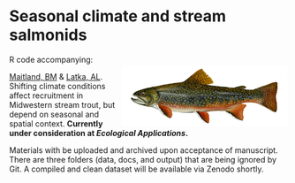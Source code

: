 # Seasonal climate and stream salmonids

<img align="right" src="img/brook-trout-464x170.png" alt="brook-trout" width="300" style="margin-top: 20px">

R code accompanying:

[Maitland, BM](https://bryan-m-maitland.netlify.app/) & [Latka, AL](https://dnr.wisconsin.gov/topic/Fishing/people/centraloffice.html). Shifting climate conditions affect recruitment in Midwestern stream trout, but depend on seasonal and spatial context. **Currently under consideration at *Ecological Applications*.**

Materials with be uploaded and archived upon acceptance of manuscript. There are three folders (data, docs, and output) that are being ignored by Git. A compiled and clean dataset will be available via Zenodo shortly. 

